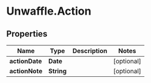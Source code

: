# Unwaffle.Action

## Properties
Name | Type | Description | Notes
------------ | ------------- | ------------- | -------------
**actionDate** | **Date** |  | [optional] 
**actionNote** | **String** |  | [optional] 


